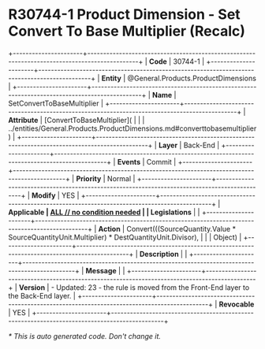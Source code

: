 ﻿---
erp.type: front-end-business-rule
erp.entity: General.Products.ProductDimensions
---

# R30744-1 Product Dimension - Set Convert To Base Multiplier (Recalc)
+----------------------+----------------------------------------------------------------------------------------------+
| **Code**             | 30744-1                                                                                      |
+----------------------+----------------------------------------------------------------------------------------------+
| **Entity**           | @General.Products.ProductDimensions                                                          |
+----------------------+----------------------------------------------------------------------------------------------+
| **Name**             | SetConvertToBaseMultiplier                                                                   |
+----------------------+----------------------------------------------------------------------------------------------+
| **Attribute**        | [ConvertToBaseMultiplier](                                                                   |
|                      | ../entities/General.Products.ProductDimensions.md#converttobasemultiplier)                   |
+----------------------+----------------------------------------------------------------------------------------------+
| **Layer**            | Back-End                                                                                     |
+----------------------+----------------------------------------------------------------------------------------------+
| **Events**           | Commit                                                                                       |
+----------------------+----------------------------------------------------------------------------------------------+
| **Priority**         | Normal                                                                                       |
+----------------------+----------------------------------------------------------------------------------------------+
| **Modify**           | YES                                                                                          |
+----------------------+----------------------------------------------------------------------------------------------+
| **Applicable         | [ALL // no condition needed](xref:applicable-legislations)                                   |
| Legislations**       |                                                                                              |
+----------------------+----------------------------------------------------------------------------------------------+
| **Action**           | Convert(((SourceQuantity.Value * SourceQuantityUnit.Multiplier) * DestQuantityUnit.Divisor), |
|                      |  Object)                                                                                     |
+----------------------+----------------------------------------------------------------------------------------------+
| **Description**      |                                                                                              |
+----------------------+----------------------------------------------------------------------------------------------+
| **Message**          |                                                                                              |
+----------------------+----------------------------------------------------------------------------------------------+
| **Version**          | - Updated: 23 - the rule is moved from the Front-End layer to the Back-End layer.            |
+----------------------+----------------------------------------------------------------------------------------------+
| **Revocable**        | YES                                                                                          |
+----------------------+----------------------------------------------------------------------------------------------+

*\* This is auto generated code. Don't change it.*
